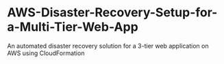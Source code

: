 # AWS-Disaster-Recovery-Setup-for-a-Multi-Tier-Web-App
An automated disaster recovery solution for a 3-tier web application on AWS using CloudFormation
